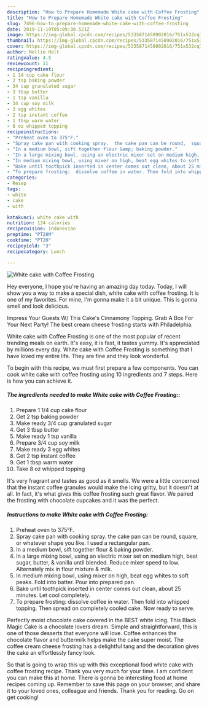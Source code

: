 ```yaml
---
description: "How to Prepare Homemade White cake with Coffee Frosting"
title: "How to Prepare Homemade White cake with Coffee Frosting"
slug: 7496-how-to-prepare-homemade-white-cake-with-coffee-frosting
date: 2019-11-19T05:09:30.521Z
image: https://img-global.cpcdn.com/recipes/5335871458902016/751x532cq70/white-cake-with-coffee-frosting-recipe-main-photo.jpg
thumbnail: https://img-global.cpcdn.com/recipes/5335871458902016/751x532cq70/white-cake-with-coffee-frosting-recipe-main-photo.jpg
cover: https://img-global.cpcdn.com/recipes/5335871458902016/751x532cq70/white-cake-with-coffee-frosting-recipe-main-photo.jpg
author: Nellie Holt
ratingvalue: 4.5
reviewcount: 11
recipeingredient:
- 1 14 cup cake flour
- 2 tsp baking powder
- 34 cup granulated sugar
- 3 tbsp butter
- 1 tsp vanilla
- 34 cup soy milk
- 3 egg whites
- 2 tsp instant coffee
- 1 tbsp warm water
- 8 oz whipped topping
recipeinstructions:
- "Preheat oven to 375°F."
- "Spray cake pan with cooking spray.  the cake pan can be round,  square, or whatever shape you like. I used a rectangular pan."
- "In a medium bowl, sift together flour &amp; baking powder."
- "In a large mixing bowl, using an electric mixer set on medium high, beat sugar, butter, &amp; vanilla until blended. Reduce mixer speed to low. Alternately mix in flour mixture &amp; milk."
- "In medium mixing bowl, using mixer on high, beat egg whites to soft peaks. Fold into batter. Pour into prepared pan."
- "Bake until toothpick inserted in center comes out clean, about 25 minutes.  Let cool completely."
- "To prepare frosting:  dissolve coffee in water. Then fold into whipped topping. Then spread on completely cooled cake. Now ready to serve."
categories:
- Resep
tags:
- white
- cake
- with

katakunci: white cake with
nutrition: 134 calories
recipecuisine: Indonesian
preptime: "PT28M"
cooktime: "PT2H"
recipeyield: "3"
recipecategory: Lunch

---
```



![White cake with Coffee Frosting](https://img-global.cpcdn.com/recipes/5335871458902016/751x532cq70/white-cake-with-coffee-frosting-recipe-main-photo.jpg)

Hey everyone, I hope you're having an amazing day today. Today, I will show you a way to make a special dish, white cake with coffee frosting. It is one of my favorites. For mine, I'm gonna make it a bit unique. This is gonna smell and look delicious.

Impress Your Guests W/ This Cake&#39;s Cinnamony Topping. Grab A Box For Your Next Party! The best cream cheese frosting starts with Philadelphia.

White cake with Coffee Frosting is one of the most popular of recent trending meals on earth. It's easy, it is fast, it tastes yummy. It's appreciated by millions every day. White cake with Coffee Frosting is something that I have loved my entire life. They are fine and they look wonderful.


To begin with this recipe, we must first prepare a few components. You can cook white cake with coffee frosting using 10 ingredients and 7 steps. Here is how you can achieve it.

##### The ingredients needed to make White cake with Coffee Frosting::

1. Prepare 1 1/4 cup cake flour
1. Get 2 tsp baking powder
1. Make ready 3/4 cup granulated sugar
1. Get 3 tbsp butter
1. Make ready 1 tsp vanilla
1. Prepare 3/4 cup soy milk
1. Make ready 3 egg whites
1. Get 2 tsp instant coffee
1. Get 1 tbsp warm water
1. Take 8 oz whipped topping


It&#39;s very fragrant and tastes as good as it smells. We were a little concerned that the instant coffee granules would make the icing gritty, but it doesn&#39;t at all. In fact, it&#39;s what gives this coffee frosting such great flavor. We paired the frosting with chocolate cupcakes and it was the perfect. 

##### Instructions to make White cake with Coffee Frosting:

1. Preheat oven to 375°F.
1. Spray cake pan with cooking spray.  the cake pan can be round,  square, or whatever shape you like. I used a rectangular pan.
1. In a medium bowl, sift together flour &amp; baking powder.
1. In a large mixing bowl, using an electric mixer set on medium high, beat sugar, butter, &amp; vanilla until blended. Reduce mixer speed to low. Alternately mix in flour mixture &amp; milk.
1. In medium mixing bowl, using mixer on high, beat egg whites to soft peaks. Fold into batter. Pour into prepared pan.
1. Bake until toothpick inserted in center comes out clean, about 25 minutes.  Let cool completely.
1. To prepare frosting:  dissolve coffee in water. Then fold into whipped topping. Then spread on completely cooled cake. Now ready to serve.


Perfectly moist chocolate cake covered in the BEST white icing. This Black Magic Cake is a chocolate lovers dream. Simple and straightforward, this is one of those desserts that everyone will love. Coffee enhances the chocolate flavor and buttermilk helps make the cake super moist. The coffee cream cheese frosting has a delightful tang and the decoration gives the cake an effortlessly fancy look. 

So that is going to wrap this up with this exceptional food white cake with coffee frosting recipe. Thank you very much for your time. I am confident you can make this at home. There is gonna be interesting food at home recipes coming up. Remember to save this page on your browser, and share it to your loved ones, colleague and friends. Thank you for reading. Go on get cooking!
